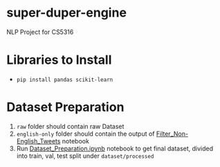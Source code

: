 # super-duper-engine
NLP Project for CS5316

# Libraries to Install
- `pip install pandas scikit-learn`

# Dataset Preparation
1. `raw` folder should contain raw Dataset
2. `english-only` folder should contain the output of [Filter_Non-English_Tweets](./notebooks/Filter_Non-English_Tweets.ipynb) notebook
3. Run [Dataset_Preparation.ipynb](./notebooks/Dataset_Preparation.ipynb) notebook to get final dataset, divided into train, val, test split under `dataset/processed`

